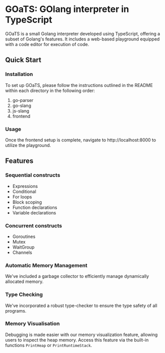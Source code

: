 # GOaTS: GOlang interpreter in TypeScript

GOaTS is a small Golang interpreter developed using TypeScript, offering a subset of Golang's features. 
It includes a web-based playground equipped with a code editor for execution of code.

## Quick Start

### Installation

To set up GOaTS, please follow the instructions outlined in the README 
within each directory in the following order:

1. go-parser
2. go-slang
3. js-slang
4. frontend

### Usage
Once the frontend setup is complete, navigate to http://localhost:8000 to utilize the playground.

## Features

### Sequential constructs
- Expressions
- Conditional
- For loops
- Block scoping
- Function declarations
- Variable declarations

### Concurrent constructs
- Goroutines
- Mutex
- WaitGroup
- Channels

### Automatic Memory Management
We've included a garbage collector to efficiently manage dynamically allocated memory.

### Type Checking
We've incorporated a robust type-checker to ensure the type safety of all programs.

### Memory Visualisation
Debugging is made easier with our memory visualization feature, allowing users to inspect the heap memory. 
Access this feature via the built-in functions `PrintHeap` or `PrintRuntimeStack`.